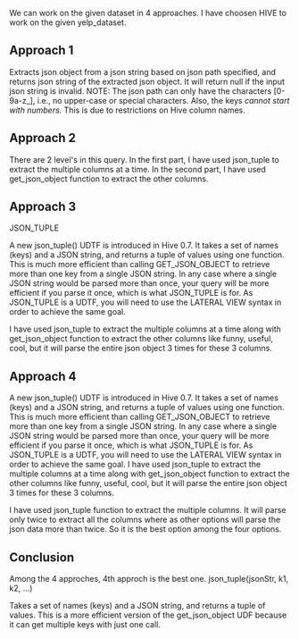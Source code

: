 We can work on the given dataset in 4 approaches.
I have choosen HIVE to work on the given yelp_dataset.


Approach 1
-----------
Extracts json object from a json string based on json path specified, and returns json string of the extracted json object. 
It will return null if the input json string is invalid. NOTE: The json path can only have the characters [0-9a-z_], 
i.e., no upper-case or special characters. 
Also, the keys *cannot start with numbers.* This is due to restrictions on Hive column names.

Approach 2
----------- 
There are 2 level's in this query. In the first part, I have used json_tuple to extract the multiple columns at a time. 
In the second part, I have used get_json_object function to extract the other columns. 

Approach 3
-----------
JSON_TUPLE

A new json_tuple() UDTF is introduced in Hive 0.7. It takes a set of names (keys) and a JSON string, and returns a tuple of values using one function. This is much more efficient than calling GET_JSON_OBJECT to retrieve more than one key from a single JSON string. In any case where a single JSON string would be parsed more than once, your query will be more efficient if you parse it once, which is what JSON_TUPLE is for. As JSON_TUPLE is a UDTF, you will need to use the LATERAL VIEW syntax in order to achieve the same goal.

I have used json_tuple to extract the multiple columns at a time along with get_json_object function to extract the other columns like funny, useful, cool, but it will parse the entire json object 3 times for these 3 columns. 

Approach 4
-----------
A new json_tuple() UDTF is introduced in Hive 0.7. It takes a set of names (keys) and a JSON string, and returns a tuple of values using one function. This is much more efficient than calling GET_JSON_OBJECT to retrieve more than one key from a single JSON string. In any case where a single JSON string would be parsed more than once, your query will be more efficient if you parse it once, which is what JSON_TUPLE is for. As JSON_TUPLE is a UDTF, you will need to use the LATERAL VIEW syntax in order to achieve the same goal.
I have used json_tuple to extract the multiple columns at a time along with get_json_object function to extract the other columns like funny, useful, cool, but it will parse the entire json object 3 times for these 3 columns.

I have used json_tuple function to extract the multiple columns. 
It will parse only twice to extract all the columns where as other options will parse the json data more than twice. 
So it is the best option among the four options.

Conclusion
-----------
Among the 4 approches, 4th approch is the best one.
json_tuple(jsonStr, k1, k2, ...)

Takes a set of names (keys) and a JSON string, and returns a tuple of values. 
This is a more efficient version of the get_json_object UDF because it can get multiple keys with just one call.






